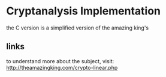# Cryptanalysis Implementation

the C version is a simplified version of the amazing king's

## links
to understand more about the subject, visit: <br>
http://theamazingking.com/crypto-linear.php